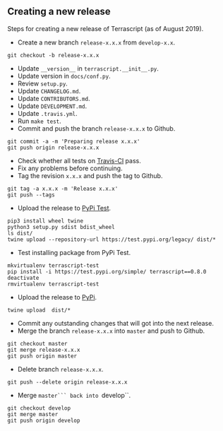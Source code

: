 ## Creating a new release

Steps for creating a new release of Terrascript (as of August 2019).

* Create a new branch ``release-x.x.x`` from ``develop-x.x``. 
```
git checkout -b release-x.x.x
```
* Update ``__version__`` in ``terrascript.__init__.py``.
* Update version in ``docs/conf.py``.
* Review ``setup.py``.
* Update ``CHANGELOG.md``.
* Update ``CONTRIBUTORS.md``.
* Update ``DEVELOPMENT.md``.
* Update ``.travis.yml``.
* Run ``make test``.
* Commit and push the branch ``release-x.x.x`` to Github.
```
git commit -a -m 'Preparing release x.x.x'
git push origin release-x.x.x
```
* Check whether all tests on [Travis-CI](https://www.travis-ci.org/mjuenema/python-terrascript) pass.
* Fix any problems before continuing.
* Tag the revision ``x.x.x`` and push the tag to Github.
```
git tag -a x.x.x -m 'Release x.x.x'
git push --tags
```
* Upload the release to [PyPi Test](https://test.pypi.org/project/terrascript/).
```
pip3 install wheel twine
python3 setup.py sdist bdist_wheel
ls dist/
twine upload --repository-url https://test.pypi.org/legacy/ dist/*
```
* Test installing package from PyPi Test.
```
mkvirtualenv terrascript-test
pip install -i https://test.pypi.org/simple/ terrascript==0.8.0
deactivate
rmvirtualenv terrascript-test
```
* Upload the release to [PyPi](https://pypi.org/project/terrascript/).
```
twine upload  dist/*
```
* Commit any outstanding changes that will got into the next release.
* Merge the branch ``release-x.x.x`` into ``master`` and push to Github.
```
git checkout master
git merge release-x.x.x
git push origin master
```
* Delete branch ``release-x.x.x``.
```
git push --delete origin release-x.x.x
```
* Merge ``master``` back into ``develop``.
```
git checkout develop
git merge master
git push origin develop
```
